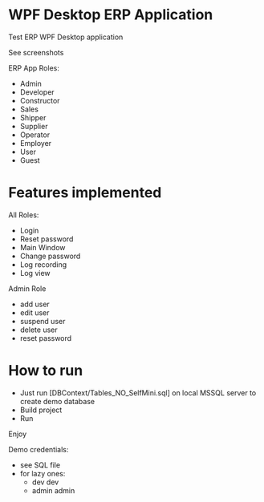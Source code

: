 # WPF Desktop ERP Application
Test ERP WPF Desktop application

See screenshots

ERP App Roles:
- Admin
- Developer
- Constructor
- Sales
- Shipper
- Supplier
- Operator
- Employer
- User
- Guest

# Features implemented
All Roles:
- Login
- Reset password
- Main Window
- Change password
- Log recording
- Log view

Admin Role
- add user
- edit user
- suspend user
- delete user
- reset password

# How to run
- Just run [DBContext/Tables_NO_SelfMini.sql] on local MSSQL server to create demo database
- Build project
- Run
  
Enjoy

Demo credentials:
- see SQL file
- for lazy ones:
  - dev dev
  - admin admin
